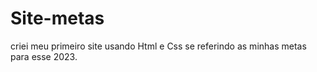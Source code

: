 # Site-metas
 criei meu primeiro site usando Html e Css se referindo as minhas metas para esse 2023.
   
  
